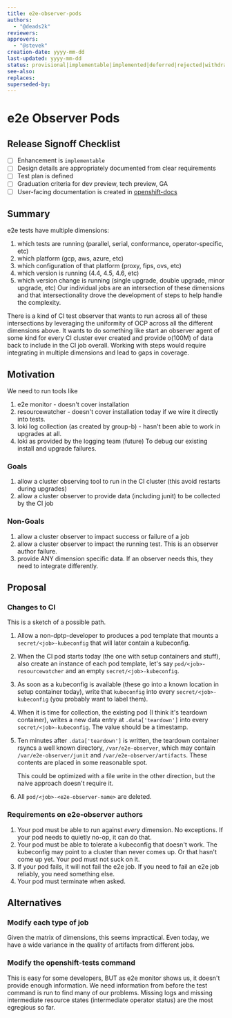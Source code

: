 ```yaml
---
title: e2e-observer-pods
authors:
  - "@deads2k"
reviewers:
approvers:
  - "@stevek"
creation-date: yyyy-mm-dd
last-updated: yyyy-mm-dd
status: provisional|implementable|implemented|deferred|rejected|withdrawn|replaced
see-also:
replaces:
superseded-by:
---
```


# e2e Observer Pods

## Release Signoff Checklist

- [ ] Enhancement is `implementable`
- [ ] Design details are appropriately documented from clear requirements
- [ ] Test plan is defined
- [ ] Graduation criteria for dev preview, tech preview, GA
- [ ] User-facing documentation is created in [openshift-docs](https://github.com/openshift/openshift-docs/)

## Summary

e2e tests have multiple dimensions:
 1. which tests are running (parallel, serial, conformance, operator-specific, etc)
 2. which platform (gcp, aws, azure, etc)
 3. which configuration of that platform (proxy, fips, ovs, etc)
 4. which version is running (4.4, 4.5, 4.6, etc)
 5. which version change is running (single upgrade, double upgrade, minor upgrade, etc)
Our individual jobs are an intersection of these dimensions and that intersectionality drove the development of steps
to help handle the complexity.

There is a kind of CI test observer that wants to run across all of these intersections by leveraging the uniformity of
OCP across all the different dimensions above.
It wants to do something like start an observer agent of some kind for every CI cluster ever created and provide o(100M)
of data back to include in the CI job overall.
Working with steps would require integrating in multiple dimensions and lead to gaps in coverage.

## Motivation

We need to run tools like
 1. e2e monitor - doesn't cover installation
 2. resourcewatcher - doesn't cover installation today if we wire it directly into tests.
 3. loki log collection (as created by group-b) - hasn't been able to work in upgrades at all.
 4. loki as provided by the logging team (future)
To debug our existing install and upgrade failures.

### Goals

 1. allow a cluster observing tool to run in the CI cluster (this avoid restarts during upgrades)
 2. allow a cluster observer to provide data (including junit) to be collected by the CI job

### Non-Goals

 1. allow a cluster observer to impact success or failure of a job
 2. allow a cluster observer to impact the running test.  This is an observer author failure.
 3. provide ANY dimension specific data. If an observer needs this, they need to integrate differently.

## Proposal

### Changes to CI
This is a sketch of a possible path.
 1. Allow a non-dptp-developer to produces a pod template that mounts a `secret/<job>-kubeconfig` that will later contain a kubeconfig.
 2. When the CI pod starts today (the one with setup containers and stuff), also create an instance of each pod template,
    let's say `pod/<job>-resourcewatcher` and an empty `secret/<job>-kubeconfig`.
 3. As soon as a kubeconfig is available (these go into a known location in setup container today), write that
    `kubeconfig` into every `secret/<job>-kubeconfig` (you probably want to label them).
 4. When it is time for collection, the existing pod (I think it's teardown container), writes a new data entry at `.data['teardown']` into every 
    `secret/<job>-kubeconfig`.
    The value should be a timestamp.
 5. Ten minutes after `.data['teardown']` is written, the teardown container rsyncs a well known directory,
    `/var/e2e-observer`, which may contain `/var/e2e-observer/junit` and `/var/e2e-observer/artifacts`.  These contents
    are placed in some reasonable spot.
    
    This could be optimized with a file write in the other direction, but the naive approach doesn't require it.
  6. All `pod/<job>-<e2e-observer-name>` are deleted.

### Requirements on e2e-observer authors
 1. Your pod must be able to run against *every* dimension. No exceptions.  If your pod needs to quietly no-op, it can do that.
 2. Your pod must be able to tolerate a kubeconfig that doesn't work.  The kubeconfig may point to a cluster than never comes up.
    Or that hasn't come up yet.  Your pod must not suck on it.
 3. If your pod fails, it will not fail the e2e job.  If you need to fail an e2e job reliably, you need something else.
 4. Your pod must terminate when asked.

## Alternatives

### Modify each type of job
Given the matrix of dimensions, this seems impractical.
Even today, we have a wide variance in the quality of artifacts from different jobs.

### Modify the openshift-tests command
This is easy for some developers, BUT as e2e monitor shows us, it doesn't provide enough information.
We need information from before the test command is run to find many of our problems.
Missing logs and missing intermediate resource states (intermediate operator status) are the most egregious so far. 

